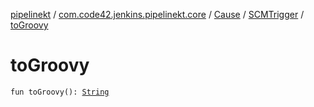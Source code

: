 [pipelinekt](../../../index.md) / [com.code42.jenkins.pipelinekt.core](../../index.md) / [Cause](../index.md) / [SCMTrigger](index.md) / [toGroovy](./to-groovy.md)

# toGroovy

`fun toGroovy(): `[`String`](https://kotlinlang.org/api/latest/jvm/stdlib/kotlin/-string/index.html)